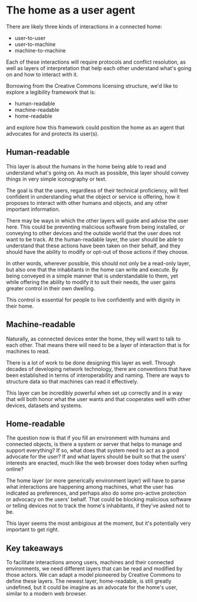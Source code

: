 # The home as a user agent

There are likely three kinds of interactions in a connected home: 

* user-to-user
* user-to-machine
* machine-to-machine

Each of these interactions will require protocols and conflict resolution, as well as layers of interpretation that help each other understand what's going on and how to interact with it. 

Borrowing from the Creative Commons licensing structure, we'd like to explore a legibility framework that is: 

* human-readable
* machine-readable
* home-readable

and explore how this framework could position the home as an agent that advocates for and protects its user(s). 

## Human-readable

This layer is about the humans in the home being able to read and understand what's going on. As much as possible, this layer should convey things in very simple iconography or text. 

The goal is that the users, regardless of their technical proficiency, will feel confident in understanding what the object or service is offering, how it proposes to interact with other humans and objects, and any other important information.  

There may be ways in which the other layers will guide and advise the user here. This could be preventing malicious software from being installed, or conveying to other devices and the outside world that the user does not want to be track. At the human-readable layer, the user should be able to understand that these actions have been taken on their behalf, and they should have the ability to modify or opt-out of those actions if they choose.  

In other words, wherever possible, this should not only be a read-only layer, but also one that the inhabitants in the home can write and execute. By being conveyed in a simple manner that is understandable to them, yet while offering the ability to modify it to suit their needs, the user gains greater control in their own dwelling. 

This control is essential for people to live confidently and with dignity in their home. 

## Machine-readable

Naturally, as connected devices enter the home, they will want to talk to each other. That means there will need to be a layer of interaction that is for machines to read. 

There is a lot of work to be done designing this layer as well. Through decades of developing network technology, there are  conventions that have been established in terms of interoperability and naming. There are ways to structure data so that machines can read it effectively. 

This layer can be incredibly powerful when set up correctly and in a way that will both honor what the user wants and that cooperates well with other devices, datasets and systems. 

## Home-readable
 
The question now is that if you fill an environment with humans and connected objects, is there a system or server that helps to manage and support everything? If so, what does that system need to act as a good advocate for the user? If and what layers should be built so that the users' interests are enacted, much like the web browser does today when surfing online? 

The home layer (or more generically environment layer) will have to parse what interactions are happening among machines, what the user has indicated as preferences, and perhaps also do some pro-active protection or advocacy on the users' behalf. That could be blocking malicious software or telling devices not to track the home's inhabitants, if they've asked not to be. 

This layer seems the most ambigious at the moment, but it's potentially very important to get right. 

## Key takeaways

To facilitate interactions among users, machines and their connected environments, we need different layers that can be read and modified by those actors. We can adapt a model pioneered by Creative Commons to define these layers. The newest layer, home-readable, is still greatly undefined, but it could be imagine as an advocate for the home's user, similar to a modern web browser.  